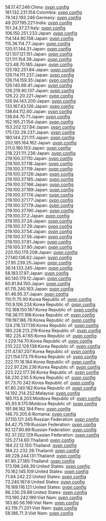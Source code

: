 58.17.47.246:China: [ovpn config](vpn/58_17_47_246.ovpn)  
181.132.231.154:Colombia: [ovpn config](vpn/181_132_231_154.ovpn)  
78.142.193.246:Germany: [ovpn config](vpn/78_142_193_246.ovpn)  
49.207.195.221:India: [ovpn config](vpn/49_207_195_221.ovpn)  
151.24.37.27:Italy: [ovpn config](vpn/151_24_37_27.ovpn)  
106.150.251.233:Japan: [ovpn config](vpn/106_150_251_233.ovpn)  
114.144.90.158:Japan: [ovpn config](vpn/114_144_90_158.ovpn)  
115.36.114.77:Japan: [ovpn config](vpn/115_36_114_77.ovpn)  
120.51.144.31:Japan: [ovpn config](vpn/120_51_144_31.ovpn)  
121.107.121.151:Japan: [ovpn config](vpn/121_107_121_151.ovpn)  
121.111.154.39:Japan: [ovpn config](vpn/121_111_154_39.ovpn)  
123.48.70.185:Japan: [ovpn config](vpn/123_48_70_185.ovpn)  
125.192.251.84:Japan: [ovpn config](vpn/125_192_251_84.ovpn)  
126.114.111.237:Japan: [ovpn config](vpn/126_114_111_237.ovpn)  
126.114.159.35:Japan: [ovpn config](vpn/126_114_159_35.ovpn)  
126.140.89.41:Japan: [ovpn config](vpn/126_140_89_41.ovpn)  
126.219.90.137:Japan: [ovpn config](vpn/126_219_90_137.ovpn)  
126.22.20.221:Japan: [ovpn config](vpn/126_22_20_221.ovpn)  
126.94.143.200:Japan: [ovpn config](vpn/126_94_143_200.ovpn)  
133.167.43.126:Japan: [ovpn config](vpn/133_167_43_126.ovpn)  
138.64.112.60:Japan: [ovpn config](vpn/138_64_112_60.ovpn)  
138.64.70.71:Japan: [ovpn config](vpn/138_64_70_71.ovpn)  
152.165.21.154:Japan: [ovpn config](vpn/152_165_21_154.ovpn)  
153.202.127.84:Japan: [ovpn config](vpn/153_202_127_84.ovpn)  
175.132.29.237:Japan: [ovpn config](vpn/175_132_29_237.ovpn)  
180.144.221.111:Japan: [ovpn config](vpn/180_144_221_111.ovpn)  
202.165.164.162:Japan: [ovpn config](vpn/202_165_164_162.ovpn)  
211.0.180.153:Japan: [ovpn config](vpn/211_0_180_153.ovpn)  
218.221.111.236:Japan: [ovpn config](vpn/218_221_111_236.ovpn)  
219.100.37.110:Japan: [ovpn config](vpn/219_100_37_110.ovpn)  
219.100.37.118:Japan: [ovpn config](vpn/219_100_37_118.ovpn)  
219.100.37.119:Japan: [ovpn config](vpn/219_100_37_119.ovpn)  
219.100.37.126:Japan: [ovpn config](vpn/219_100_37_126.ovpn)  
219.100.37.165:Japan: [ovpn config](vpn/219_100_37_165.ovpn)  
219.100.37.166:Japan: [ovpn config](vpn/219_100_37_166.ovpn)  
219.100.37.169:Japan: [ovpn config](vpn/219_100_37_169.ovpn)  
219.100.37.174:Japan: [ovpn config](vpn/219_100_37_174.ovpn)  
219.100.37.177:Japan: [ovpn config](vpn/219_100_37_177.ovpn)  
219.100.37.179:Japan: [ovpn config](vpn/219_100_37_179.ovpn)  
219.100.37.190:Japan: [ovpn config](vpn/219_100_37_190.ovpn)  
219.100.37.2:Japan: [ovpn config](vpn/219_100_37_2.ovpn)  
219.100.37.24:Japan: [ovpn config](vpn/219_100_37_24.ovpn)  
219.100.37.29:Japan: [ovpn config](vpn/219_100_37_29.ovpn)  
219.100.37.54:Japan: [ovpn config](vpn/219_100_37_54.ovpn)  
219.100.37.56:Japan: [ovpn config](vpn/219_100_37_56.ovpn)  
219.100.37.81:Japan: [ovpn config](vpn/219_100_37_81.ovpn)  
219.100.37.90:Japan: [ovpn config](vpn/219_100_37_90.ovpn)  
220.150.179.208:Japan: [ovpn config](vpn/220_150_179_208.ovpn)  
27.140.136.62:Japan: [ovpn config](vpn/27_140_136_62.ovpn)  
27.95.239.25:Japan: [ovpn config](vpn/27_95_239_25.ovpn)  
36.14.133.245:Japan: [ovpn config](vpn/36_14_133_245.ovpn)  
58.183.17.97:Japan: [ovpn config](vpn/58_183_17_97.ovpn)  
60.140.179.12:Japan: [ovpn config](vpn/60_140_179_12.ovpn)  
60.81.64.150:Japan: [ovpn config](vpn/60_81_64_150.ovpn)  
61.115.240.163:Japan: [ovpn config](vpn/61_115_240_163.ovpn)  
61.46.95.37:Japan: [ovpn config](vpn/61_46_95_37.ovpn)  
110.11.75.90:Korea Republic of: [ovpn config](vpn/110_11_75_90.ovpn)  
110.9.106.224:Korea Republic of: [ovpn config](vpn/110_9_106_224.ovpn)  
112.168.150.187:Korea Republic of: [ovpn config](vpn/112_168_150_187.ovpn)  
118.36.111.168:Korea Republic of: [ovpn config](vpn/118_36_111_168.ovpn)  
119.197.186.76:Korea Republic of: [ovpn config](vpn/119_197_186_76.ovpn)  
124.216.137.136:Korea Republic of: [ovpn config](vpn/124_216_137_136.ovpn)  
180.228.213.219:Korea Republic of: [ovpn config](vpn/180_228_213_219.ovpn)  
182.225.47.65:Korea Republic of: [ovpn config](vpn/182_225_47_65.ovpn)  
1.229.114.70:Korea Republic of: [ovpn config](vpn/1_229_114_70.ovpn)  
210.222.129.138:Korea Republic of: [ovpn config](vpn/210_222_129_138.ovpn)  
211.47.87.207:Korea Republic of: [ovpn config](vpn/211_47_87_207.ovpn)  
221.154.173.79:Korea Republic of: [ovpn config](vpn/221_154_173_79.ovpn)  
222.111.18.184:Korea Republic of: [ovpn config](vpn/222_111_18_184.ovpn)  
222.97.226.236:Korea Republic of: [ovpn config](vpn/222_97_226_236.ovpn)  
223.222.177.36:Korea Republic of: [ovpn config](vpn/223_222_177_36.ovpn)  
58.230.230.5:Korea Republic of: [ovpn config](vpn/58_230_230_5.ovpn)  
61.73.70.242:Korea Republic of: [ovpn config](vpn/61_73_70_242.ovpn)  
61.80.240.182:Korea Republic of: [ovpn config](vpn/61_80_240_182.ovpn)  
14.192.214.252:Malaysia: [ovpn config](vpn/14_192_214_252.ovpn)  
185.113.8.203:Moldova Republic of: [ovpn config](vpn/185_113_8_203.ovpn)  
45.93.9.175:Moldova Republic of: [ovpn config](vpn/45_93_9_175.ovpn)  
191.98.182.184:Peru: [ovpn config](vpn/191_98_182_184.ovpn)  
146.70.205.6:Romania: [ovpn config](vpn/146_70_205_6.ovpn)  
37.110.121.245:Russian Federation: [ovpn config](vpn/37_110_121_245.ovpn)  
84.42.75.119:Russian Federation: [ovpn config](vpn/84_42_75_119.ovpn)  
92.127.90.89:Russian Federation: [ovpn config](vpn/92_127_90_89.ovpn)  
92.37.202.129:Russian Federation: [ovpn config](vpn/92_37_202_129.ovpn)  
125.27.14.60:Thailand: [ovpn config](vpn/125_27_14_60.ovpn)  
184.22.12.150:Thailand: [ovpn config](vpn/184_22_12_150.ovpn)  
184.22.232.26:Thailand: [ovpn config](vpn/184_22_232_26.ovpn)  
49.228.244.131:Thailand: [ovpn config](vpn/49_228_244_131.ovpn)  
61.90.27.180:Thailand: [ovpn config](vpn/61_90_27_180.ovpn)  
173.198.248.39:United States: [ovpn config](vpn/173_198_248_39.ovpn)  
70.162.145.109:United States: [ovpn config](vpn/70_162_145_109.ovpn)  
71.84.242.22:United States: [ovpn config](vpn/71_84_242_22.ovpn)  
73.240.167.6:United States: [ovpn config](vpn/73_240_167_6.ovpn)  
76.169.116.121:United States: [ovpn config](vpn/76_169_116_121.ovpn)  
96.230.29.88:United States: [ovpn config](vpn/96_230_29_88.ovpn)  
113.190.242.199:Viet Nam: [ovpn config](vpn/113_190_242_199.ovpn)  
183.80.56.199:Viet Nam: [ovpn config](vpn/183_80_56_199.ovpn)  
42.119.71.201:Viet Nam: [ovpn config](vpn/42_119_71_201.ovpn)  
58.186.71.3:Viet Nam: [ovpn config](vpn/58_186_71_3.ovpn)  
